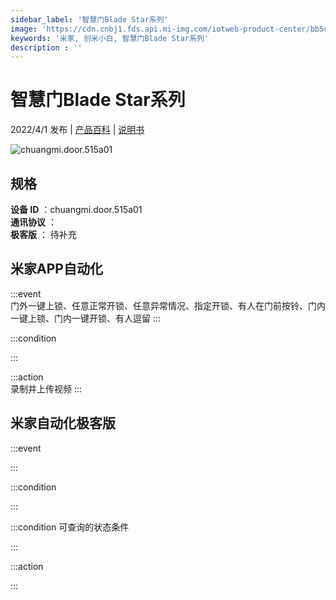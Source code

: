 ```yaml
---
sidebar_label: '智慧门Blade Star系列'
image: 'https://cdn.cnbj1.fds.api.mi-img.com/iotweb-product-center/bb5c83c2fa0d31c9e97521b0669b330a_1646982180984.png?GalaxyAccessKeyId=AKVGLQWBOVIRQ3XLEW&Expires=9223372036854775807&Signature=dcqoVeXED9zEp8gydZraDCNKexw='
keywords: '米家, 创米小白, 智慧门Blade Star系列'
description : ''
---
```

# 智慧门Blade Star系列

2022/4/1 发布 | [产品百科](https://home.mi.com/webapp/content/baike/product/index.html?model=chuangmi.door.515a01/) | [说明书](https://home.mi.com/views/introduction.html?model=chuangmi.door.515a01&region=cn)

![chuangmi.door.515a01](https://cdn.cnbj1.fds.api.mi-img.com/iotweb-product-center/bb5c83c2fa0d31c9e97521b0669b330a_1646982180984.png?GalaxyAccessKeyId=AKVGLQWBOVIRQ3XLEW&Expires=9223372036854775807&Signature=dcqoVeXED9zEp8gydZraDCNKexw=)

## 规格  
> 
**设备 ID** ：chuangmi.door.515a01  
**通讯协议** ：  
**极客版**  ： 待补充 


## 米家APP自动化  

:::event  
门外一键上锁、任意正常开锁、任意异常情况、指定开锁、有人在门前按铃、门内一键上锁、门内一键开锁、有人逗留
:::

:::condition  

:::

:::action   
录制并上传视频
:::

## 米家自动化极客版  

:::event  

:::

:::condition  

:::

:::condition 可查询的状态条件  

:::

:::action  

:::

        

